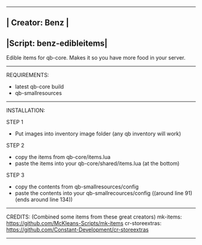----------------------------
|  Creator: Benz  |
----------------------------
|Script: benz-edibleitems|
----------------------------
Edible items for qb-core. Makes it so you have more food in your server.

--------------------------------------------------------------------------------------------------------------------

REQUIREMENTS:

- latest qb-core build
- qb-smallresources

--------------------------------------------------------------------------------------------------------------------

INSTALLATION:

STEP 1
- Put images into inventory image folder (any qb inventory will work)

STEP 2
- copy the items from qb-core/items.lua
- paste the items into your qb-core/shared/items.lua (at the bottom)

STEP 3
- copy the contents from qb-smallresources/config
- paste the contents into your qb-smallrecources/config ((around line 91)(ends around line 134))

--------------------------------------------------------------------------------------------------------------------

CREDITS:
(Combined some items from these great creators)
mk-items:          https://github.com/McKleans-Scripts/mk-items
cr-storeextras:    https://github.com/Constant-Development/cr-storeextras

--------------------------------------------------------------------------------------------------------------------
